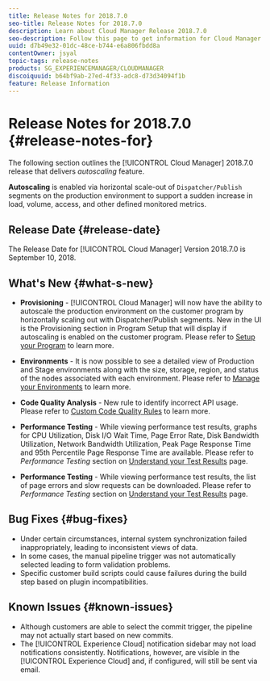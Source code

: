 ```yaml
---
title: Release Notes for 2018.7.0
seo-title: Release Notes for 2018.7.0
description: Learn about Cloud Manager Release 2018.7.0
seo-description: Follow this page to get information for Cloud Manager Release 2018.7.0.
uuid: d7b49e32-01dc-48ce-b744-e6a806fbdd8a
contentOwner: jsyal
topic-tags: release-notes
products: SG_EXPERIENCEMANAGER/CLOUDMANAGER
discoiquuid: b64bf9ab-27ed-4f33-adc8-d73d34094f1b
feature: Release Information
---
```


# Release Notes for 2018.7.0 {#release-notes-for}

The following section outlines the [!UICONTROL Cloud Manager] 2018.7.0 release that delivers *autoscaling* feature.

**Autoscaling** is enabled via horizontal scale-out of `Dispatcher/Publish` segments on the production environment to support a sudden increase in load, volume, access, and other defined monitored metrics.

## Release Date {#release-date}

The Release Date for [!UICONTROL Cloud Manager] Version 2018.7.0 is September 10, 2018.

## What's New {#what-s-new}

* **Provisioning** - [!UICONTROL Cloud Manager] will now have the ability to autoscale the production environment on the customer program by horizontally scaling out with Dispatcher/Publish segments. New in the UI is the Provisioning section in Program Setup that will display if autoscaling is enabled on the customer program. Please refer to [Setup your Program](setting-up-program.md) to learn more.

* **Environments** - It is now possible to see a detailed view of Production and Stage environments along with the size, storage, region, and status of the nodes associated with each environment. Please refer to [Manage your Environments](manage-your-environment.md) to learn more.  

* **Code Quality Analysis** - New rule to identify incorrect API usage. Please refer to [Custom Code Quality Rules](custom-code-quality-rules.md) to learn more.  

* **Performance Testing** - While viewing performance test results, graphs for CPU Utilization, Disk I/O Wait Time, Page Error Rate, Disk Bandwidth Utilization, Network Bandwidth Utilization, Peak Page Response Time and 95th Percentile Page Response Time are available. Please refer to *Performance Testing* section on [Understand your Test Results](understand-your-test-results.md) page.

* **Performance Testing** - While viewing performance test results, the list of page errors and slow requests can be downloaded. Please refer to *Performance Testing* section on [Understand your Test Results](understand-your-test-results.md) page.

## Bug Fixes {#bug-fixes}

* Under certain circumstances, internal system synchronization failed inappropriately, leading to inconsistent views of data.
* In some cases, the manual pipeline trigger was not automatically selected leading to form validation problems.
* Specific customer build scripts could cause failures during the build step based on plugin incompatibilities.

## Known Issues {#known-issues}

* Although customers are able to select the commit trigger, the pipeline may not actually start based on new commits.
* The [!UICONTROL Experience Cloud] notification sidebar may not load notifications consistently. Notifications, however, are visible in the [!UICONTROL Experience Cloud] and, if configured, will still be sent via email.

